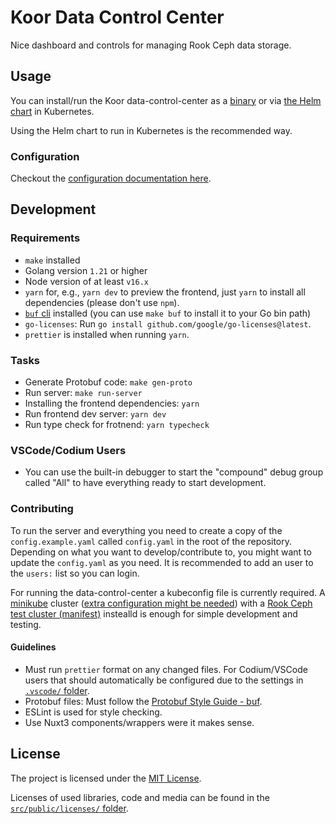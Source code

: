 # Koor Data Control Center

Nice dashboard and controls for managing Rook Ceph data storage.

## Usage

You can install/run the Koor data-control-center as a [binary](https://github.com/koor-tech/data-control-center/releases) or via [the Helm chart](charts/data-control-center/README.md) in Kubernetes.

Using the Helm chart to run in Kubernetes is the recommended way.

### Configuration

Checkout the [configuration documentation here](docs/configuration.md).

## Development

### Requirements

* `make` installed
* Golang version `1.21` or higher
* Node version of at least `v16.x`
* `yarn` for, e.g., `yarn dev` to preview the frontend, just `yarn` to install all dependencies (please don't use `npm`).
* [`buf` cli](https://buf.build/docs/installation) installed (you can use `make buf` to install it to your Go bin path)
* `go-licenses`: Run `go install github.com/google/go-licenses@latest`.
* `prettier` is installed when running `yarn`.

### Tasks

* Generate Protobuf code: `make gen-proto`
* Run server: `make run-server`
* Installing the frontend dependencies: `yarn`
* Run frontend dev server: `yarn dev`
* Run type check for frotnend: `yarn typecheck`

### VSCode/Codium Users

* You can use the built-in debugger to start the "compound" debug group called "All" to have everything ready to start development.

### Contributing

To run the server and everything you need to create a copy of the `config.example.yaml` called `config.yaml` in the root of the repository.
Depending on what you want to develop/contribute to, you might want to update the `config.yaml` as you need. It is recommended to add an user to the `users:` list so you can login.

For running the data-control-center a kubeconfig file is currently required. A [minikube](https://kubernetes.io/de/docs/tasks/tools/install-minikube/) cluster ([extra configuration might be needed](https://github.com/rook/rook/blob/master/Documentation/Contributing/development-environment.md#minikube)) with a [Rook Ceph test cluster (manifest)](https://github.com/rook/rook/blob/master/deploy/examples/cluster-test.yaml) instealld is enough for simple development and testing.

#### Guidelines

* Must run `prettier` format on any changed files. For Codium/VSCode users that should automatically be configured due to the settings in [`.vscode/` folder](.vscode/).
* Protobuf files: Must follow the [Protobuf Style Guide - buf](https://buf.build/docs/best-practices/style-guide).
* ESLint is used for style checking.
* Use Nuxt3 components/wrappers were it makes sense.

## License

The project is licensed under the [MIT License](/LICENSE).

Licenses of used libraries, code and media can be found in the [`src/public/licenses/` folder](/src/public/licenses/).
